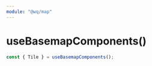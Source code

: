 ```yaml
---
module: "@wq/map"
---
```


# useBasemapComponents()


```js
const { Tile } = useBasemapComponents();
```

